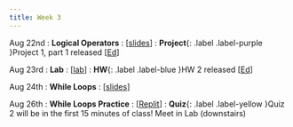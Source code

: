 ```yaml
---
title: Week 3
---
```


Aug 22nd
: **Logical Operators**
  : [[slides](https://docs.google.com/presentation/d/1wnTKBFIEOmJjHFiyeltX8zcKfvIbnvRO/edit?usp=sharing&ouid=114310739312164916072&rtpof=true&sd=true)]
: **Project**{: .label .label-purple }Project 1, part 1 released [[Ed](https://edstem.org/us/courses/24414/lessons/42506/slides/243821)]

Aug 23rd
: **Lab**
  : [[lab](https://edstem.org/us/courses/24414/lessons/42589/slides/244799)]
: **HW**{: .label .label-blue }HW 2 released [[Ed](https://edstem.org/us/courses/24414/lessons/42594/slides/244817)]

Aug 24th
: **While Loops**
  : [[slides](https://docs.google.com/presentation/d/1DcsfPw9NI7LFfZZFdPajF3GfvBxtNeB4/edit?usp=sharing&ouid=114310739312164916072&rtpof=true&sd=true)]

Aug 26th
: **While Loops Practice**
  : [[Replit](https://replit.com/team/csci110-01)]
: **Quiz**{: .label .label-yellow }Quiz 2 will be in the first 15 minutes of class! Meet in Lab (downstairs)

